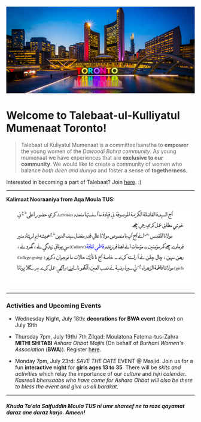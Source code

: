 ![toronto landscape](toronto_landscape.png.jpg)
# Welcome to Talebaat-ul-Kulliyatul Mumenaat Toronto! 


> Talebaat ul Kuliyatul Mumenaat is a committee/sanstha to **empower** the young women of the _Dawoodi Bohra community_.  As young mumenaat we have experiences that are **exclusive to our community**. We would like to create a community of women who balance _both deen and duniya_ and foster a sense of **togetherness**.

Interested in becoming a part of Talebaat? Join <a href="https://docs.google.com/forms/d/e/1FAIpQLScPm7-Wl1pFJNAHuVkmqWu45tZK1kGvBGPGvBR0rJDJgnmfLg/viewform?usp=sf_link">here</a>. :) 

* * *

**Kalimaat Nooraaniya from Aqa Moula TUS:** 

![moula bayan](activities_culture.png)


* * *


### Activities and Upcoming Events

*   Wednesday Night, July 18th: **decorations for BWA event** (below) on July 19th

*   Thursday 7pm, July 19th/ 7th Zilqad: Moulatona Fatema-tus-Zahra **MITHI SHITABI** *Ashara Ohbat Majlis* (On behalf of *Burhani Women's Association* (**BWA**)). Register <a href="https://goo.gl/forms/ D1azFfd3vvRYls7p1">here</a>.

*   Monday 7pm, July 23rd: *SAVE THE DATE* EVENT @ Masjid. Join us for a fun **interactive night** for **girls ages 13 to 35**. There will be *skits and activities* which relay the importance of our *culture* and *hijri calender*. *Kasreali bhensaabs who have come for Ashara Ohbat will also be there to bless the event and give us all barakat.* 

* * *


#### _Khuda Ta'ala Saifuddin Moula TUS ni umr shareef ne ta roze qayamat daraz ane daraz karjo. Ameen!_

